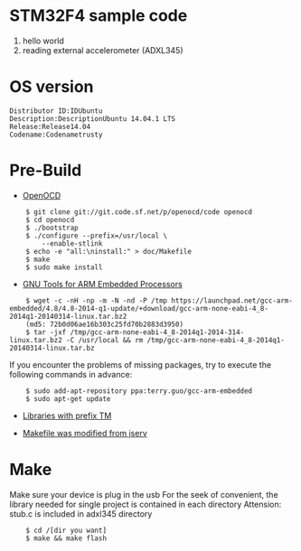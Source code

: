 

STM32F4 sample code 
===================
1. hello world
2. reading external accelerometer (ADXL345)


OS version 
==========
```
Distributor ID:IDUbuntu
Description:DescriptionUbuntu 14.04.1 LTS
Release:Release14.04
Codename:Codenametrusty
```

Pre-Build 
=========

* [OpenOCD](http://openocd.sourceforge.net/)
```
    $ git clone git://git.code.sf.net/p/openocd/code openocd
    $ cd openocd
    $ ./bootstrap
    $ ./configure --prefix=/usr/local \
        --enable-stlink
    $ echo -e "all:\ninstall:" > doc/Makefile
    $ make
    $ sudo make install
```
* [GNU Tools for ARM Embedded Processors](https://launchpad.net/gcc-arm-embedded)
```
    $ wget -c -nH -np -m -N -nd -P /tmp https://launchpad.net/gcc-arm-embedded/4.8/4.8-2014-q1-update/+download/gcc-arm-none-eabi-4_8-2014q1-20140314-linux.tar.bz2
    (md5: 72b0d06ae16b303c25fd70b2883d3950)
    $ tar -jxf /tmp/gcc-arm-none-eabi-4_8-2014q1-2014-314-linux.tar.bz2 -C /usr/local && rm /tmp/gcc-arm-none-eabi-4_8-2014q1-20140314-linux.tar.bz

```

If you encounter the problems of missing packages, try to execute the following commands in advance:

```
    $ sudo add-apt-repository ppa:terry.guo/gcc-arm-embedded
    $ sudo apt-get update
```

* [Libraries with prefix TM](https://stm32f4-discovery.com)

* [Makefile was modified from jserv](wiki.csie.ncku.edu.tw)

Make 
====

Make sure your device is plug in the usb
For the seek of convenient, the library needed for single project is contained in each directory
Attension: stub.c is included in adxl345 directory

```
    $ cd /[dir you want]
    $ make && make flash
```
